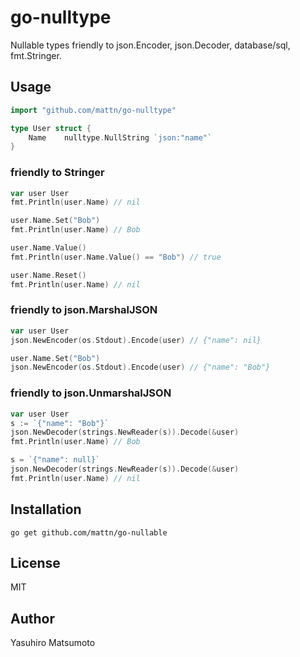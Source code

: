 # go-nulltype

Nullable types friendly to json.Encoder, json.Decoder, database/sql, fmt.Stringer.

## Usage

```go
import "github.com/mattn/go-nulltype"

type User struct {
	Name	nulltype.NullString `json:"name"`
}
```

### friendly to Stringer

```go
var user User
fmt.Println(user.Name) // nil

user.Name.Set("Bob")
fmt.Println(user.Name) // Bob

user.Name.Value()
fmt.Println(user.Name.Value() == "Bob") // true

user.Name.Reset()
fmt.Println(user.Name) // nil
```

### friendly to json.MarshalJSON

```go
var user User
json.NewEncoder(os.Stdout).Encode(user) // {"name": nil}

user.Name.Set("Bob")
json.NewEncoder(os.Stdout).Encode(user) // {"name": "Bob"}
```

### friendly to json.UnmarshalJSON

```go
var user User
s := `{"name": "Bob"}`
json.NewDecoder(strings.NewReader(s)).Decode(&user)
fmt.Println(user.Name) // Bob

s = `{"name": null}`
json.NewDecoder(strings.NewReader(s)).Decode(&user)
fmt.Println(user.Name) // nil
```

## Installation

```
go get github.com/mattn/go-nullable
```

## License

MIT

## Author

Yasuhiro Matsumoto
